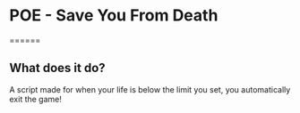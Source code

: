 # POE - Save You From Death

======

## What does it do?
A script made for when your life is below the limit you set, you automatically exit the game!
